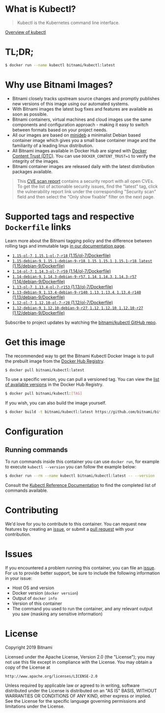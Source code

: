
# What is Kubectl?

> Kubectl is the Kubernetes command line interface.

[Overview of kubectl](https://kubernetes.io/docs/reference/kubectl/overview/)

# TL;DR;

```bash
$ docker run --name kubectl bitnami/kubectl:latest
```

# Why use Bitnami Images?

* Bitnami closely tracks upstream source changes and promptly publishes new versions of this image using our automated systems.
* With Bitnami images the latest bug fixes and features are available as soon as possible.
* Bitnami containers, virtual machines and cloud images use the same components and configuration approach - making it easy to switch between formats based on your project needs.
* All our images are based on [minideb](https://github.com/bitnami/minideb) a minimalist Debian based container image which gives you a small base container image and the familiarity of a leading linux distribution.
* All Bitnami images available in Docker Hub are signed with [Docker Content Trust (DTC)](https://docs.docker.com/engine/security/trust/content_trust/). You can use `DOCKER_CONTENT_TRUST=1` to verify the integrity of the images.
* Bitnami container images are released daily with the latest distribution packages available.


> This [CVE scan report](https://quay.io/repository/bitnami/kubectl?tab=tags) contains a security report with all open CVEs. To get the list of actionable security issues, find the "latest" tag, click the vulnerability report link under the corresponding "Security scan" field and then select the "Only show fixable" filter on the next page.

# Supported tags and respective `Dockerfile` links

Learn more about the Bitnami tagging policy and the difference between rolling tags and immutable tags [in our documentation page](https://docs.bitnami.com/containers/how-to/understand-rolling-tags-containers/).


* [`1.15-ol-7`, `1.15.1-ol-7-r18` (1.15/ol-7/Dockerfile)](https://github.com/bitnami/bitnami-docker-kubectl/blob/1.15.1-ol-7-r18/1.15/ol-7/Dockerfile)
* [`1.15-debian-9`, `1.15.1-debian-9-r18`, `1.15`, `1.15.1`, `1.15.1-r18`, `latest` (1.15/debian-9/Dockerfile)](https://github.com/bitnami/bitnami-docker-kubectl/blob/1.15.1-debian-9-r18/1.15/debian-9/Dockerfile)
* [`1.14-ol-7`, `1.14.3-ol-7-r59` (1.14/ol-7/Dockerfile)](https://github.com/bitnami/bitnami-docker-kubectl/blob/1.14.3-ol-7-r59/1.14/ol-7/Dockerfile)
* [`1.14-debian-9`, `1.14.3-debian-9-r57`, `1.14`, `1.14.3`, `1.14.3-r57` (1.14/debian-9/Dockerfile)](https://github.com/bitnami/bitnami-docker-kubectl/blob/1.14.3-debian-9-r57/1.14/debian-9/Dockerfile)
* [`1.13-ol-7`, `1.13.4-ol-7-r153` (1.13/ol-7/Dockerfile)](https://github.com/bitnami/bitnami-docker-kubectl/blob/1.13.4-ol-7-r153/1.13/ol-7/Dockerfile)
* [`1.13-debian-9`, `1.13.4-debian-9-r140`, `1.13`, `1.13.4`, `1.13.4-r140` (1.13/debian-9/Dockerfile)](https://github.com/bitnami/bitnami-docker-kubectl/blob/1.13.4-debian-9-r140/1.13/debian-9/Dockerfile)
* [`1.12-ol-7`, `1.12.10-ol-7-r28` (1.12/ol-7/Dockerfile)](https://github.com/bitnami/bitnami-docker-kubectl/blob/1.12.10-ol-7-r28/1.12/ol-7/Dockerfile)
* [`1.12-debian-9`, `1.12.10-debian-9-r27`, `1.12`, `1.12.10`, `1.12.10-r27` (1.12/debian-9/Dockerfile)](https://github.com/bitnami/bitnami-docker-kubectl/blob/1.12.10-debian-9-r27/1.12/debian-9/Dockerfile)

Subscribe to project updates by watching the [bitnami/kubectl GitHub repo](https://github.com/bitnami/bitnami-docker-kubectl).

# Get this image

The recommended way to get the Bitnami Kubectl Docker Image is to pull the prebuilt image from the [Docker Hub Registry](https://hub.docker.com/r/bitnami/kubectl).

```bash
$ docker pull bitnami/kubectl:latest
```

To use a specific version, you can pull a versioned tag. You can view the [list of available versions](https://hub.docker.com/r/bitnami/kubectl/tags/) in the Docker Hub Registry.

```bash
$ docker pull bitnami/kubectl:[TAG]
```

If you wish, you can also build the image yourself.

```bash
$ docker build -t bitnami/kubectl:latest https://github.com/bitnami/bitnami-docker-kubectl.git
```

# Configuration

## Running commands

To run commands inside this container you can use `docker run`, for example to execute `kubectl --version` you can follow the example below:

```bash
$ docker run --rm --name kubectl bitnami/kubectl:latest -- --version
```

Consult the [Kubectl Reference Documentation](https://kubernetes.io/docs/reference/generated/kubectl/kubectl-commands) to find the completed list of commands available.

# Contributing

We'd love for you to contribute to this container. You can request new features by creating an [issue](https://github.com/bitnami/bitnami-docker-kubectl/issues), or submit a [pull request](https://github.com/bitnami/bitnami-docker-kubectl/pulls) with your contribution.

# Issues

If you encountered a problem running this container, you can file an [issue](https://github.com/bitnami/bitnami-docker-kubectl/issues). For us to provide better support, be sure to include the following information in your issue:

- Host OS and version
- Docker version (`docker version`)
- Output of `docker info`
- Version of this container
- The command you used to run the container, and any relevant output you saw (masking any sensitive information)

# License

Copyright 2019 Bitnami

Licensed under the Apache License, Version 2.0 (the "License");
you may not use this file except in compliance with the License.
You may obtain a copy of the License at

    http://www.apache.org/licenses/LICENSE-2.0

Unless required by applicable law or agreed to in writing, software
distributed under the License is distributed on an "AS IS" BASIS,
WITHOUT WARRANTIES OR CONDITIONS OF ANY KIND, either express or implied.
See the License for the specific language governing permissions and
limitations under the License.
